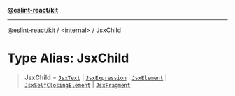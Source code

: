 [**@eslint-react/kit**](../../README.md)

***

[@eslint-react/kit](../../README.md) / [\<internal\>](../README.md) / JsxChild

# Type Alias: JsxChild

> **JsxChild** = [`JsxText`](../interfaces/JsxText.md) \| [`JsxExpression`](../interfaces/JsxExpression.md) \| [`JsxElement`](../interfaces/JsxElement.md) \| [`JsxSelfClosingElement`](../interfaces/JsxSelfClosingElement.md) \| [`JsxFragment`](../interfaces/JsxFragment.md)
